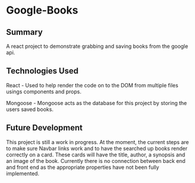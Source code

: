 # Google-Books

## Summary

A react project to demonstrate grabbing and saving books from the google api.

## Technologies Used

React - Used to help render the code on to the DOM from multiple files usings components and props.

Mongoose - Mongoose acts as the database for this project by storing the users saved books.

## Future Development

This project is still a work in progress. At the moment, the current steps are to make sure Navbar links work and to have the searched up books render correctly on a card. These cards will have the title, author, a synopsis and an image of the book. Currently there is no connection between back end and front end as the appropriate properties have not been fully implemented. 

